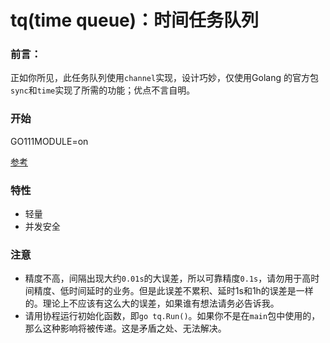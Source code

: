 # tq(time queue)：时间任务队列



### 前言：

​		正如你所见，此任务队列使用`channel`实现，设计巧妙，仅使用Golang 的官方包`sync`和`time`实现了所需的功能；优点不言自明。



### 开始

GO111MODULE=on

[参考](https://github.com/lysShub/tq/blob/master/test/test.go)

### 特性

- 轻量
- 并发安全

### 注意

- 精度不高，间隔出现大约`0.01s`的大误差，所以可靠精度`0.1s`，请勿用于高时间精度、低时间延时的业务。但是此误差不累积、延时1s和1h的误差是一样的。理论上不应该有这么大的误差，如果谁有想法请务必告诉我。
- 请用协程运行初始化函数，即`go tq.Run()`。如果你不是在`main`包中使用的，那么这种影响将被传递。这是矛盾之处、无法解决。